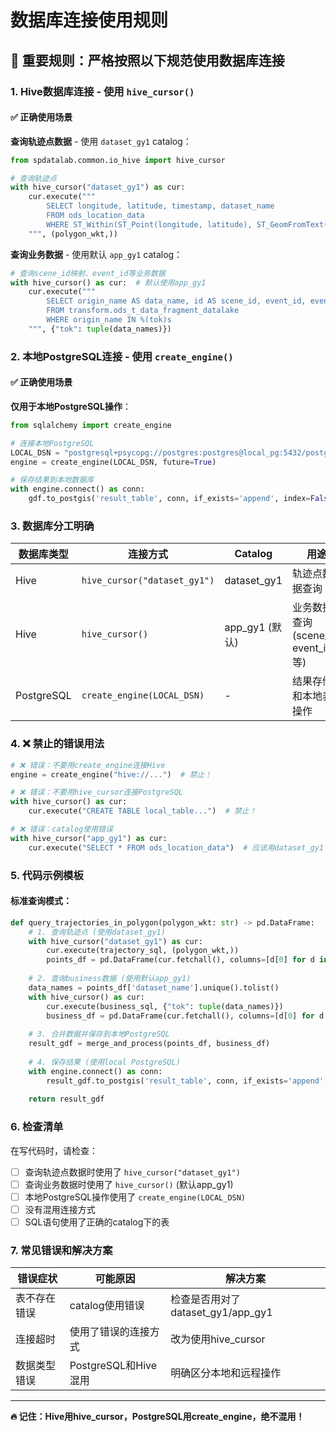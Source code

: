 # 数据库连接使用规则

## 🚨 重要规则：严格按照以下规范使用数据库连接

### 1. Hive数据库连接 - 使用 `hive_cursor()`

#### ✅ 正确使用场景

**查询轨迹点数据** - 使用 `dataset_gy1` catalog：
```python
from spdatalab.common.io_hive import hive_cursor

# 查询轨迹点
with hive_cursor("dataset_gy1") as cur:
    cur.execute("""
        SELECT longitude, latitude, timestamp, dataset_name
        FROM ods_location_data 
        WHERE ST_Within(ST_Point(longitude, latitude), ST_GeomFromText(%s, 4326))
    """, (polygon_wkt,))
```

**查询业务数据** - 使用默认 `app_gy1` catalog：
```python
# 查询scene_id映射、event_id等业务数据
with hive_cursor() as cur:  # 默认使用app_gy1
    cur.execute("""
        SELECT origin_name AS data_name, id AS scene_id, event_id, event_name
        FROM transform.ods_t_data_fragment_datalake 
        WHERE origin_name IN %(tok)s
    """, {"tok": tuple(data_names)})
```

### 2. 本地PostgreSQL连接 - 使用 `create_engine()`

#### ✅ 正确使用场景

**仅用于本地PostgreSQL操作**：
```python
from sqlalchemy import create_engine

# 连接本地PostgreSQL
LOCAL_DSN = "postgresql+psycopg://postgres:postgres@local_pg:5432/postgres"
engine = create_engine(LOCAL_DSN, future=True)

# 保存结果到本地数据库
with engine.connect() as conn:
    gdf.to_postgis('result_table', conn, if_exists='append', index=False)
```

### 3. 数据库分工明确

| 数据库类型 | 连接方式 | Catalog | 用途 |
|------------|----------|---------|------|
| Hive | `hive_cursor("dataset_gy1")` | dataset_gy1 | 轨迹点数据查询 |
| Hive | `hive_cursor()` | app_gy1 (默认) | 业务数据查询 (scene_id, event_id等) |
| PostgreSQL | `create_engine(LOCAL_DSN)` | - | 结果存储和本地表操作 |

### 4. ❌ 禁止的错误用法

```python
# ❌ 错误：不要用create_engine连接Hive
engine = create_engine("hive://...")  # 禁止！

# ❌ 错误：不要用hive_cursor连接PostgreSQL  
with hive_cursor() as cur:
    cur.execute("CREATE TABLE local_table...")  # 禁止！

# ❌ 错误：catalog使用错误
with hive_cursor("app_gy1") as cur:
    cur.execute("SELECT * FROM ods_location_data")  # 应该用dataset_gy1！
```

### 5. 代码示例模板

#### 标准查询模式：
```python
def query_trajectories_in_polygon(polygon_wkt: str) -> pd.DataFrame:
    # 1. 查询轨迹点 (使用dataset_gy1)
    with hive_cursor("dataset_gy1") as cur:
        cur.execute(trajectory_sql, (polygon_wkt,))
        points_df = pd.DataFrame(cur.fetchall(), columns=[d[0] for d in cur.description])
    
    # 2. 查询business数据 (使用默认app_gy1)
    data_names = points_df['dataset_name'].unique().tolist()
    with hive_cursor() as cur:
        cur.execute(business_sql, {"tok": tuple(data_names)})
        business_df = pd.DataFrame(cur.fetchall(), columns=[d[0] for d in cur.description])
    
    # 3. 合并数据并保存到本地PostgreSQL
    result_gdf = merge_and_process(points_df, business_df)
    
    # 4. 保存结果 (使用local PostgreSQL)
    with engine.connect() as conn:
        result_gdf.to_postgis('result_table', conn, if_exists='append', index=False)
    
    return result_gdf
```

### 6. 检查清单

在写代码时，请检查：
- [ ] 查询轨迹点数据时使用了 `hive_cursor("dataset_gy1")`
- [ ] 查询业务数据时使用了 `hive_cursor()` (默认app_gy1)
- [ ] 本地PostgreSQL操作使用了 `create_engine(LOCAL_DSN)`
- [ ] 没有混用连接方式
- [ ] SQL语句使用了正确的catalog下的表

### 7. 常见错误和解决方案

| 错误症状 | 可能原因 | 解决方案 |
|----------|----------|----------|
| 表不存在错误 | catalog使用错误 | 检查是否用对了dataset_gy1/app_gy1 |
| 连接超时 | 使用了错误的连接方式 | 改为使用hive_cursor |
| 数据类型错误 | PostgreSQL和Hive混用 | 明确区分本地和远程操作 |

---

**🔥 记住：Hive用hive_cursor，PostgreSQL用create_engine，绝不混用！** 